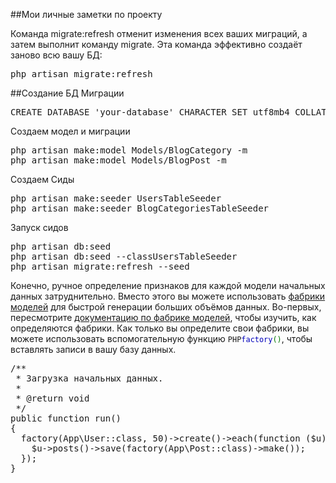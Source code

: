 ##Мои личные заметки по проекту

<p>
Команда migrate:refresh отменит изменения всех ваших миграций, а затем выполнит команду migrate. Эта команда эффективно создаёт заново всю вашу БД:
</p>
<pre>
php artisan migrate:refresh
</pre>

##Создание БД Миграции
<pre>
CREATE DATABASE 'your-database' CHARACTER SET utf8mb4 COLLATE utf8mb4_unicode_ci 
</pre>

<p>Создаем модел и миграции</p>
<pre>
php artisan make:model Models/BlogCategory -m
php artisan make:model Models/BlogPost -m
</pre> 
<p>Создаем Сиды</p>
<pre>
php artisan make:seeder UsersTableSeeder
php artisan make:seeder BlogCategoriesTableSeeder
</pre>
<p>Запуск сидов</p>
<pre>
php artisan db:seed
php artisan db:seed --classUsersTableSeeder
php artisan migrate:refresh --seed
</pre>
<p class="default">
Конечно, ручное определение признаков для каждой модели начальных данных затруднительно. Вместо этого вы можете использовать 
<a href="https://laravel.ru/docs/v5/database-testing#создание" title="/docs/v5/database-testing#создание" class="round-brackets internal">фабрики моделей</a> для быстрой генерации больших объёмов данных. 
Во-первых, пересмотрите <a href="https://laravel.ru/docs/v5/database-testing#создание" title="/docs/v5/database-testing#создание" class="round-brackets internal">документацию по фабрике моделей</a>, чтобы изучить, как определяются фабрики. 
Как только вы определите свои фабрики, вы можете использовать вспомогательную функцию <code class="format format-php"><span class="format-name">PHP</span><span style="color: #000000"><span style="color: #0000BB">factory</span><span style="color: #007700">()</span></span></code>, чтобы вставлять записи в вашу базу данных.<a name="использование-1" href="https://laravel.ru/docs/v5/seeding#использование-1" title="#использование-1" class="anchor"></a>
</p>
<pre>
/**
 * Загрузка начальных данных.
 *
 * @return void
 */
public function run()
{
  factory(App\User::class, 50)->create()->each(function ($u) {
    $u->posts()->save(factory(App\Post::class)->make());
  });
}
</pre>
